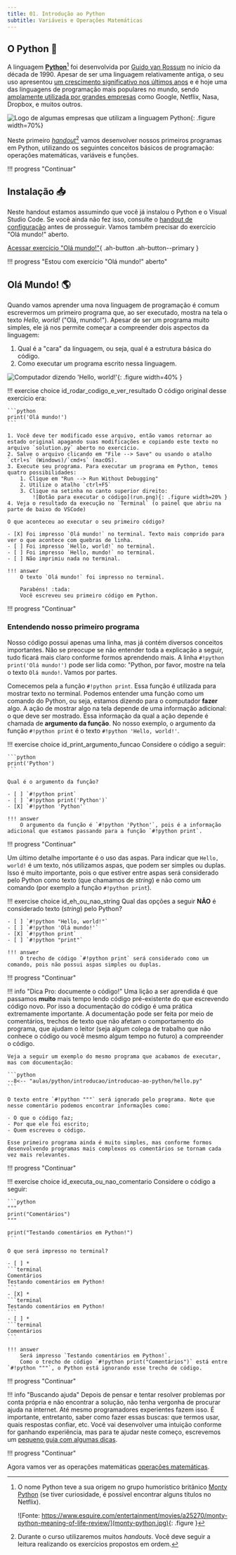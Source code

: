 ```yaml
---
title: 01. Introdução ao Python
subtitle: Variáveis e Operações Matemáticas
---
```


## O Python :snake:

A linguagem [**Python**]()[^1] foi desenvolvida por [Guido van Rossum](https://en.wikipedia.org/wiki/Guido_van_Rossum) no início da década de 1990. Apesar de ser uma linguagem relativamente antiga, o seu uso apresentou [um crescimento significativo nos últimos anos](https://stackoverflow.blog/2017/09/06/incredible-growth-python/) e é hoje uma das linguagens de programação mais populares no mundo, sendo [amplamente utilizada por grandes empresas](https://www.python.org/about/quotes/) como Google, Netflix, Nasa, Dropbox, e muitos outros.

[^1]: O nome Python teve a sua origem no grupo humorístico britânico [Monty Python](https://pt.wikipedia.org/wiki/Monty_Python) (se tiver curiosidade, é possível encontrar alguns títulos no Netflix).

    ![Fonte: https://www.esquire.com/entertainment/movies/a25270/monty-python-meaning-of-life-review/](monty-python.jpg){: .figure }

![Logo de algumas empresas que utilizam a linguagem Python](logos.png){: .figure width=70%}

Neste primeiro [_handout_]()[^2] vamos desenvolver nossos primeiros programas em Python, utilizando os seguintes conceitos básicos de programação: operações matemáticas, variáveis e funções.

[^2]:
    Durante o curso utilizaremos muitos *handouts*. Você deve seguir a leitura realizando os exercícios propostos em ordem.

!!! progress "Continuar"

## Instalação :inbox_tray:

Neste handout estamos assumindo que você já instalou o Python e o Visual Studio Code. Se você ainda não fez isso, consulte o [handout de configuração](../../../../sobre/configuracao/index.md) antes de prosseguir. Vamos também precisar do exercício "Olá mundo!" aberto.

[Acessar exercício "Olá mundo!"](../exercises/ola_mundo/index.md){ .ah-button .ah-button--primary }

!!! progress "Estou com exercício "Olá mundo!" aberto"

## Olá Mundo! :earth_americas:

Quando vamos aprender uma nova linguagem de programação é comum escrevermos um primeiro programa que, ao ser executado, mostra na tela o texto _Hello, world!_ ("Olá, mundo!"). Apesar de ser um programa muito simples, ele já nos permite começar a compreender dois aspectos da linguagem:

1. Qual é a "cara" da linguagem, ou seja, qual é a estrutura básica do código.
2. Como executar um programa escrito nessa linguagem.

![Computador dizendo 'Hello, world!'](hello_world.png){: .figure width=40% }

!!! exercise choice id_rodar_codigo_e_ver_resultado
    O código original desse exercício era:

    ```python
    print('Olá mundo!')
    ```

    1. Você deve ter modificado esse arquivo, então vamos retornar ao estado original apagando suas modificações e copiando este texto no arquivo `solution.py` aberto no exercício.
    2. Salve o arquivo clicando em "File --> Save" ou usando o atalho `ctrl+s` (Windows)/`cmd+s` (macOS).
    3. Execute seu programa. Para executar um programa em Python, temos quatro possibilidades:
        1. Clique em "Run --> Run Without Debugging"
        2. Utilize o atalho `ctrl+F5`
        3. Clique na setinha no canto superior direito:
            ![Botão para executar o código](run.png){: .figure width=20% }
    4. Veja o resultado da execução no `Terminal` (o painel que abriu na parte de baixo do VSCode)

    O que aconteceu ao executar o seu primeiro código?

    - [X] Foi impresso `Olá mundo!` no terminal. Texto mais comprido para ver o que acontece com quebras de linha.
    - [ ] Foi impresso `Hello, world!` no terminal.
    - [ ] Foi impresso `Hello, mundo!` no terminal.
    - [ ] Não imprimiu nada no terminal.

    !!! answer
        O texto `Olá mundo!` foi impresso no terminal.

        Parabéns! :tada:
        Você escreveu seu primeiro código em Python.

!!! progress "Continuar"

### Entendendo nosso primeiro programa

Nosso código possui apenas uma linha, mas já contém diversos conceitos importantes. Não se preocupe se não entender toda a explicação a seguir, tudo ficará mais claro conforme formos aprendendo mais. A linha `#!python print('Olá mundo!')` pode ser lida como: "Python, por favor, mostre na tela o texto `Olá mundo!`. Vamos por partes.

Comecemos pela a função `#!python print`. Essa função é utilizada para mostrar texto no terminal. Podemos entender uma função como um comando do Python, ou seja, estamos dizendo para o computador **fazer** algo. A ação de mostrar algo na tela depende de uma informação adicional: o que deve ser mostrado. Essa informação da qual a ação depende é chamada de **argumento da função**. No nosso exemplo, o argumento da função `#!python print` é o texto `#!python 'Hello, world!'`.

!!! exercise choice id_print_argumento_funcao
    Considere o código a seguir:

    ```python
    print('Python')
    ```

    Qual é o argumento da função?

    - [ ] `#!python print`
    - [ ] `#!python print('Python')`
    - [X] `#!python 'Python'`

    !!! answer
        O argumento da função é `#!python 'Python'`, pois é a informação adicional que estamos passando para a função `#!python print`.

!!! progress "Continuar"

Um último detalhe importante é o uso das aspas. Para indicar que `Hello, world!` é um texto, nós utilizamos aspas, que podem ser simples ou duplas. Isso é muito importante, pois o que estiver entre aspas será considerado pelo Python como texto (que chamamos de _string_) e não como um comando (por exemplo a função `#!python print`).

!!! exercise choice id_eh_ou_nao_string
    Qual das opções a seguir **NÃO** é considerado texto (*string*) pelo Python?

    - [ ] `#!python "Hello, world!"`
    - [ ] `#!python 'Olá mundo!'`
    - [X] `#!python print`
    - [ ] `#!python "print"`

    !!! answer
        O trecho de código `#!python print` será considerado como um comando, pois não possui aspas simples ou duplas.

!!! progress "Continuar"

!!! info "Dica Pro: documente o código!"
    Uma lição a ser aprendida é que passamos **muito** mais tempo lendo código pré-existente do que escrevendo código novo. Por isso a documentação do código é uma prática extremamente importante. A documentação pode ser feita por meio de comentários, trechos de texto que não afetam o comportamento do programa, que ajudam o leitor (seja algum colega de trabalho que não conhece o código ou você mesmo algum tempo no futuro) a compreender o código.

    Veja a seguir um exemplo do mesmo programa que acabamos de executar, mas com documentação:

    ```python
    --8<-- "aulas/python/introducao/introducao-ao-python/hello.py"
    ```

    O texto entre `#!python """` será ignorado pelo programa. Note que nesse comentário podemos encontrar informações como:

    - O que o código faz;
    - Por que ele foi escrito;
    - Quem escreveu o código.

    Esse primeiro programa ainda é muito simples, mas conforme formos desenvolvendo programas mais complexos os comentários se tornam cada vez mais relevantes.

!!! progress "Continuar"

!!! exercise choice id_executa_ou_nao_comentario
    Considere o código a seguir:

    ```python
    """
    print("Comentários")
    """

    print("Testando comentários em Python!")
    ```

    O que será impresso no terminal?

    - [ ] *
    ```terminal
    Comentários
    Testando comentários em Python!
    ```
    - [X] *
    ```terminal
    Testando comentários em Python!
    ```
    - [ ] *
    ```terminal
    Comentários
    ```

    !!! answer
        Será impresso `Testando comentários em Python!`.
        Como o trecho de código `#!python print("Comentários")` está entre `#!python """`, o Python está ignorando esse trecho de código.

!!! progress "Continuar"

!!! info "Buscando ajuda"
    Depois de pensar e tentar resolver problemas por conta própria e não encontrar a solução, não tenha vergonha de procurar ajuda na internet. Até mesmo programadores experientes fazem isso. É importante, entretanto, saber como fazer essas buscas: que termos usar, quais respostas confiar, etc. Você vai desenvolver uma intuição conforme for ganhando experiência, mas para te ajudar neste começo, escrevemos um [pequeno guia com algumas dicas](../../../buscando-ajuda).

!!! progress "Continuar"

Agora vamos ver as operações matemáticas [operações matemáticas](../operacoes-matematicas/index.md).
